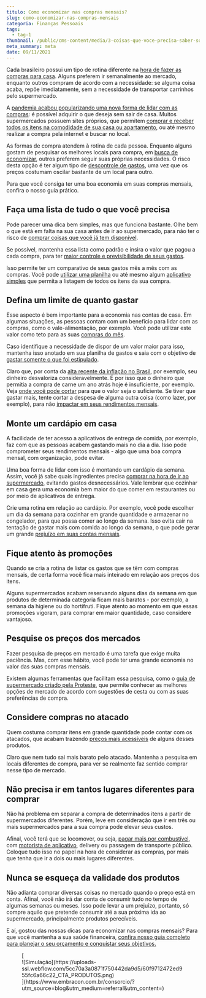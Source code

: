 ```yaml
---
titulo: Como economizar nas compras mensais?
slug: como-economizar-nas-compras-mensais
categoria: Finanças Pessoais
tags:
  - tag-1
thumbnail: /public/cms-content/media/3-coisas-que-voce-precisa-saber-sobre-o-consorcio-para-cirurgia-plastica.jpg
meta_summary: meta
date: 09/11/2021
---
```

Cada brasileiro possui um tipo de rotina diferente na [hora de fazer as compras para casa](https://www.embracon.com.br/blog/10-importantes-dicas-para-economizar-nas-compras-de-casa). Alguns preferem ir semanalmente ao mercado, enquanto outros compram de acordo com a necessidade: se alguma coisa acaba, repõe imediatamente, sem a necessidade de transportar carrinhos pelo supermercado.

A [pandemia acabou popularizando uma nova forma de lidar com as compras](https://www.embracon.com.br/blog/habitos-de-consumo-antes-durante-e-pos-pandemia): é possível adquirir o que deseja sem sair de casa. Muitos supermercados possuem sites próprios, que permitem [comprar e receber todos os itens na comodidade de sua casa ou apartamento](https://www.embracon.com.br/blog/7-dicas-para-economizar-nas-compras-pela-internet-nessa-quarentena), ou até mesmo realizar a compra pela internet e buscar no local.

As formas de compra atendem à rotina de cada pessoa. Enquanto alguns gostam de pesquisar os melhores locais para compra, em [busca de economizar](https://www.embracon.com.br/blog/guardar-poupar-ou-investir-qual-a-diferenca-entre-os-termos), outros preferem seguir suas próprias necessidades. O risco desta opção é ter algum tipo de [descontrole de gastos](https://www.embracon.com.br/blog/importancia-de-um-bom-controle-financeiro), uma vez que os preços costumam oscilar bastante de um local para outro.

Para que você consiga ter uma boa economia em suas compras mensais, confira o nosso guia prático.

Faça uma lista de tudo o que você precisa 
------------------------------------------

Pode parecer uma dica bem simples, mas que funciona bastante. Olhe bem o que está em falta na sua casa antes de ir ao supermercado, para não ter o risco de [comprar coisas que você já tem disponível](https://www.embracon.com.br/blog/como-identificar-e-eliminar-gastos-desnecessarios).

Se possível, mantenha essa lista como padrão e insira o valor que pagou a cada compra, para ter [maior controle e previsibilidade de seus gastos](https://www.embracon.com.br/blog/5-dicas-de-como-mudar-sua-vida-financeira-em-2021).

Isso permite ter um comparativo de seus gastos mês a mês com as compras. Você pode [utilizar uma planilha](https://www.embracon.com.br/blog/como-criar-uma-planilha-de-planejamento-financeiro) ou até mesmo algum [aplicativo simples](https://www.embracon.com.br/blog/4-aplicativos-de-financas-para-te-ajudar-a-economizar-mais-dinheiro) que permita a listagem de todos os itens da sua compra.

Defina um limite de quanto gastar 
----------------------------------

Esse aspecto é bem importante para a economia nas contas de casa. Em algumas situações, as pessoas contam com um benefício para lidar com as compras, como o vale-alimentação, por exemplo. Você pode utilizar este valor como teto para as suas [compras do mês](https://www.embracon.com.br/blog/como-juntar-dinheiro-ainda-este-ano).

Caso identifique a necessidade de dispor de um valor maior para isso, mantenha isso anotado em sua planilha de gastos e saia com o objetivo de [gastar somente o que foi estipulado](https://www.embracon.com.br/blog/como-guardar-dinheiro-em-tempos-de-pandemia).

Claro que, por conta da [alta recente da inflação no Brasil](https://www.embracon.com.br/blog/entenda-a-importancia-da-taxa-selic-e-da-inflacao), por exemplo, seu dinheiro desvaloriza consideravelmente. É por isso que o dinheiro que permitia a compra de carne um ano atrás hoje é insuficiente, por exemplo. Veja [onde você pode cortar](https://www.embracon.com.br/blog/como-economizar-nos-principais-gastos-da-vida) para que o valor seja o suficiente. Se tiver que gastar mais, tente cortar a despesa de alguma outra coisa (como lazer, por exemplo), para não [impactar em seus rendimentos mensais](https://www.embracon.com.br/blog/quanto-da-minha-renda-posso-investir).

Monte um cardápio em casa 
--------------------------

A facilidade de ter acesso a aplicativos de entrega de comida, por exemplo, faz com que as pessoas acabem gastando mais no dia a dia. Isso pode comprometer seus rendimentos mensais - algo que uma boa compra mensal, com organização, pode evitar.

Uma boa forma de lidar com isso é montando um cardápio da semana. Assim, você já sabe quais ingredientes precisa [comprar na hora de ir ao supermercado,](https://www.embracon.com.br/blog/guia-de-como-manter-sua-saude-financeira-saudavel) evitando gastos desnecessários. Vale lembrar que cozinhar em casa gera uma economia bem maior do que comer em restaurantes ou por meio de aplicativos de entrega.

Crie uma rotina em relação ao cardápio. Por exemplo, você pode escolher um dia da semana para cozinhar em grande quantidade e armazenar no congelador, para que possa comer ao longo da semana. Isso evita cair na tentação de gastar mais com comida ao longo da semana, o que pode gerar um grande [prejuízo em suas contas mensais](https://www.embracon.com.br/blog/saiba-como-organizar-as-suas-financas-pessoais).

Fique atento às promoções 
--------------------------

Quando se cria a rotina de listar os gastos que se têm com compras mensais, de certa forma você fica mais inteirado em relação aos preços dos itens.

Alguns supermercados acabam reservando alguns dias da semana em que produtos de determinada categoria ficam mais baratos - por exemplo, a semana da higiene ou do hortifruti. Fique atento ao momento em que essas promoções vigoram, para comprar em maior quantidade, caso considere vantajoso.

Pesquise os preços dos mercados 
--------------------------------

Fazer pesquisa de preços em mercado é uma tarefa que exige muita paciência. Mas, com esse hábito, você pode ter uma grande economia no valor das suas compras mensais.

Existem algumas ferramentas que facilitam essa pesquisa, como o [guia de supermercado criado pela Proteste](https://www.proteste.org.br/suas-contas/supermercado/simulador/guia-de-supermercado), que permite conhecer as melhores opções de mercado de acordo com sugestões de cesta ou com as suas preferências de compra.

Considere compras no atacado 
-----------------------------

Quem costuma comprar itens em grande quantidade pode contar com os atacados, que acabam trazendo [preços mais acessíveis](https://www.embracon.com.br/blog/quais-sao-as-despesas-superfluas-que-podem-ser-cortadas-do-dia-a-dia) de alguns desses produtos.

Claro que nem tudo sai mais barato pelo atacado. Mantenha a pesquisa em locais diferentes de compra, para ver se realmente faz sentido comprar nesse tipo de mercado.

Não precisa ir em tantos lugares diferentes para comprar 
---------------------------------------------------------

Não há problema em separar a compra de determinados itens a partir de supermercados diferentes. Porém, leve em consideração que ir em três ou mais supermercados para a sua compra pode elevar seus custos.

Afinal, você terá que se locomover, ou seja, [pagar mais por combustível](https://www.embracon.com.br/blog/formas-de-economizar-combustivel), com [motorista de aplicativo](https://www.embracon.com.br/blog/motorista-de-aplicativo-faca-um-consorcio), delivery ou passagem de transporte público. Coloque tudo isso no papel na hora de considerar as compras, por mais que tenha que ir a dois ou mais lugares diferentes.

Nunca se esqueça da validade dos produtos 
------------------------------------------

Não adianta comprar diversas coisas no mercado quando o preço está em conta. Afinal, você não irá dar conta de consumir tudo no tempo de algumas semanas ou meses. Isso pode levar a um prejuízo, portanto, só compre aquilo que pretende consumir até a sua próxima ida ao supermercado, principalmente produtos perecíveis.

E aí, gostou das nossas dicas para economizar nas compras mensais? Para que você mantenha a sua saúde financeira, [confira nosso guia completo para planejar o seu orçamento e conquistar seus objetivos.](https://www.embracon.com.br/blog/planejamento-financeiro-um-guia-para-as-financas-nao-sairem-de-controle)

<figure class="w-richtext-figure-type-image w-richtext-align-center">[<div>![Simulação](https://uploads-ssl.webflow.com/5cc70a3a0871f750442da9d5/60f9712472ed955fc6a66c22_CTA_PRODUTOS.png)</div>](https://www.embracon.com.br/consorcio/?utm_source=blog&utm_medium=referral&utm_content=)</figure>
